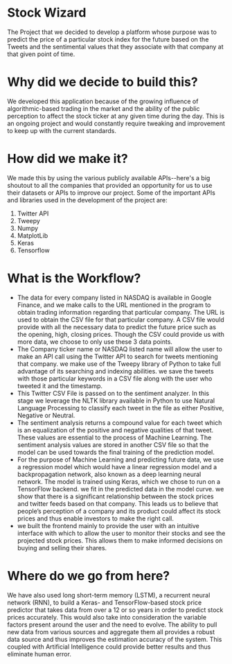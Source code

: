 
# Stock Wizard
The Project that we decided to develop a platform whose purpose was to predict the price of a particular stock index for the future based on the Tweets and the sentimental values that they associate with that company at that given point of time.

# Why did we decide to build this?
We developed this application because of the growing influence of algorithmic-based trading in the market and the ability of the public perception to affect the stock ticker at any given time during the day.
This is an ongoing project and would constantly require tweaking and improvement to keep up with the current standards.

# How did we make it?
We made this by using the various publicly available APIs--here's a big shoutout to all the companies that provided an opportunity for us to use their datasets or APIs to improve our project.
 Some of the important APIs and libraries used in the development of the project are:
 1. Twitter API
 2. Tweepy
 3. Numpy
 4. MatplotLib
 5. Keras
 6. Tensorflow
 
# What is the Workflow?

* The data for every company listed in NASDAQ is available in Google Finance, and we make calls to the URL mentioned in the program to obtain trading information regarding that particular company.
The URL is used to obtain the CSV file for that particular company. A CSV file would provide with all the necessary data to predict the future price such as the opening, high, closing prices. Though the CSV could provide us with more data, we choose to only use these 3 data points.
* The Company ticker name or NASDAQ listed name will allow the user to make an API call using the Twitter API to search for tweets mentioning that company. we make use of the Tweepy library of Python to take full advantage of its searching and indexing abilities. we save the tweets with those particular keywords in a CSV file along with the user who tweeted it and the timestamp.
* This Twitter CSV File is passed on to the sentiment analyzer. In this stage we leverage the NLTK library available in Python to use Natural Language Processing to classify each tweet in the file as either Positive, Negative or Neutral.
* The sentiment analysis returns a compound value for each tweet which is an equalization of the positive and negative qualities of that tweet. These values are essential to the process of Machine Learning. The sentiment analysis values are stored in another CSV file so that the model can be used towards the final training of the prediction model.
* For the purpose of Machine Learning and predicting future data, we use a regression model which would have a linear regression model and a backpropagation network, also known as a deep learning neural network. The model is trained using Keras, which we chose to run on a TensorFlow backend. we fit in the predicted data in the model curve.
we show that there is a significant relationship between the stock prices and twitter feeds based on that company. This leads us to believe that people’s perception of a company and its product could affect its stock prices and thus enable investors to make the right call.
* we built the frontend mainly to provide the user with an intuitive interface with which to allow the user to monitor their stocks and see the projected stock prices. This allows them to make informed decisions on buying and selling their shares.

# Where do we go from here?
We have also used long short-term memory (LSTM), a recurrent neural network (RNN), to build a Keras- and TensorFlow-based stock price predictor that takes data from over a 12 or so years in order to predict stock prices accurately. This would also take into consideration the variable factors present around the user and the need to evolve. 
The ability to pull new data from various sources and aggregate them all provides a robust data source and thus improves the estimation accuracy of the system. This coupled with Artificial Intelligence could provide better results and thus eliminate human error.

